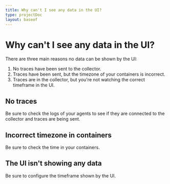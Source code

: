 ```yaml
---
title: Why can't I see any data in the UI?
type: projectDoc
layout: baseof
---
```

# Why can't I see any data in the UI?

There are three main reasons no data can be shown by the UI:

1. No traces have been sent to the collector.
2. Traces have been sent, but the timezone of your containers is incorrect.
3. Traces are in the collector, but you're not watching the correct timeframe in the UI.

## No traces

Be sure to check the logs of your agents to see if they are connected to the collector and traces are being sent.


## Incorrect timezone in containers

Be sure to check the time in your containers.


## The UI isn't showing any data

Be sure to configure the timeframe shown by the UI.
